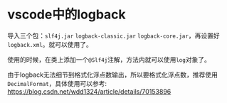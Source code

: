 # vscode中的logback

导入三个包：`slf4j.jar` `logback-classic.jar` `logback-core.jar`，再设置好`logback.xml`。就可以使用了。

使用的时候，在类上添加一个`@Slf4j`注解，方法内就可以使用`log`对象了。

由于logback无法细节到格式化浮点数输出，所以要格式化浮点数，推荐使用`DecimalFormat`，具体使用可以参考: <https://blog.csdn.net/wdd1324/article/details/70153896>
